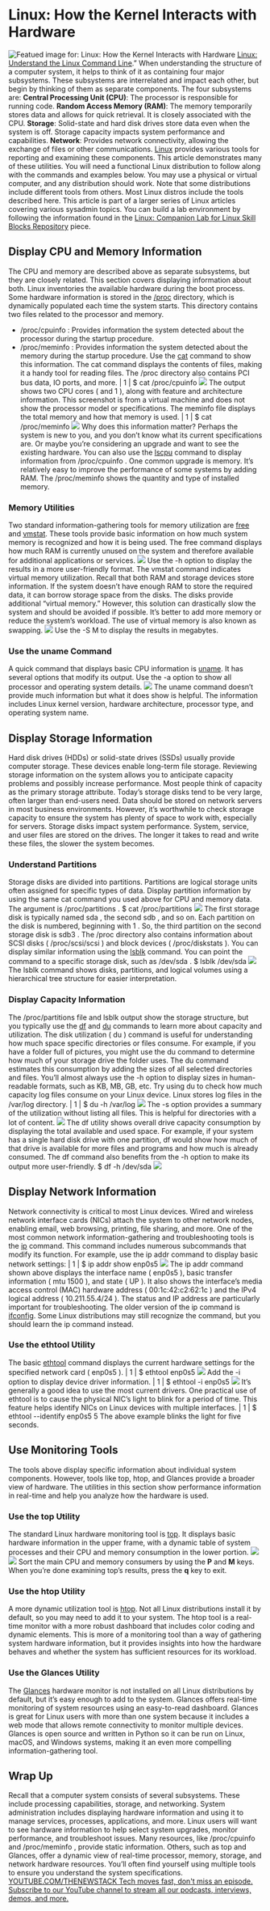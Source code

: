 # Linux: How the Kernel Interacts with Hardware
![Featued image for: Linux: How the Kernel Interacts with Hardware](https://cdn.thenewstack.io/media/2024/04/3c893af6-ai-generated-8230770_1280-1024x574.png)
[Linux: Understand the Linux Command Line](https://thenewstack.io/tns-linux-sb00-3-understand-the-linux-command-line/).”
When understanding the structure of a computer system, it helps to think of it as containing four major subsystems. These subsystems are interrelated and impact each other, but begin by thinking of them as separate components.
The four subsystems are:
**Central Processing Unit (CPU)**: The processor is responsible for running code. **Random Access Memory (RAM)**: The memory temporarily stores data and allows for quick retrieval. It is closely associated with the CPU. **Storage**: Solid-state and hard disk drives store data even when the system is off. Storage capacity impacts system performance and capabilities. **Network**: Provides network connectivity, allowing the exchange of files or other communications. [Linux](https://thenewstack.io/Linux/) provides various tools for reporting and examining these components. This article demonstrates many of these utilities.
You will need a functional Linux distribution to follow along with the commands and examples below. You may use a physical or virtual computer, and any distribution should work. Note that some distributions include different tools from others. Most Linux distros include the tools described here.
This article is part of a larger series of Linux articles covering various sysadmin topics. You can build a lab environment by following the information found in the
[Linux: Companion Lab for Linux Skill Blocks Repository](https://thenewstack.io/tns-linux-sb00-2-companion-lab-for-linux-skill-blocks-repository/) piece.
## Display CPU and Memory Information
The CPU and memory are described above as separate subsystems, but they are closely related. This section covers displaying information about both.
Linux inventories the available hardware during the boot process. Some hardware information is stored in the
[/proc](https://linux.die.net/sag/proc-fs.html) directory, which is dynamically populated each time the system starts. This directory contains two files related to the processor and memory.
- /proc/cpuinfo : Provides information the system detected about the processor during the startup procedure.
- /proc/meminfo : Provides information the system detected about the memory during the startup procedure.
Use the
[cat](https://linux.die.net/man/1/cat) command to show this information. The
cat command displays the contents of files, making it a handy tool for reading files. The
/proc directory also contains PCI bus data, IO ports, and more.
|
1
|
$ cat /proc/cpuinfo
![](https://cdn.thenewstack.io/media/2024/04/4c390696-cat-proc-cpuinfo.png)
The output shows two CPU cores ( and 1 ), along with feature and architecture information. This screenshot is from a virtual machine and does not show the processor model or specifications.
The
meminfo file displays the total memory and how that memory is used.
|
1
|
$ cat /proc/meminfo
![](https://cdn.thenewstack.io/media/2024/04/7e6c776a-cat-meminfo.png)
Why does this information matter? Perhaps the system is new to you, and you don’t know what its current specifications are. Or maybe you’re considering an upgrade and want to see the existing hardware.
You can also use the
[lscpu](https://linux.die.net/man/1/lscpu) command to display information from
/proc/cpuinfo .
One common upgrade is memory. It’s relatively easy to improve the performance of some systems by adding RAM. The /proc/meminfo shows the quantity and type of installed memory.
### Memory Utilities
Two standard information-gathering tools for memory utilization are
[free](https://linux.die.net/man/1/free) and [vmstat](https://linux.die.net/man/8/vmstat). These tools provide basic information on how much system memory is recognized and how it is being used.
The free command displays how much RAM is currently unused on the system and therefore available for additional applications or services.
![](https://cdn.thenewstack.io/media/2024/04/6711ac89-free.png)
Use the -h option to display the results in a more user-friendly format.
The vmstat command indicates virtual memory utilization. Recall that both RAM and storage devices store information. If the system doesn’t have enough RAM to store the required data, it can borrow storage space from the disks. The disks provide additional “virtual memory.” However, this solution can drastically slow the system and should be avoided if possible. It’s better to add more memory or reduce the system’s workload. The use of virtual memory is also known as swapping.
![](https://cdn.thenewstack.io/media/2024/04/b5dc1bf3-vmstat-megs.png)
Use the -S M to display the results in megabytes.
### Use the uname Command
A quick command that displays basic CPU information is
[uname](https://linux.die.net/man/1/uname). It has several options that modify its output. Use the
-a option to show all processor and operating system details. ![](https://cdn.thenewstack.io/media/2024/04/5da22413-uname.png)
The uname command doesn’t provide much information but what it does show is helpful. The information includes Linux kernel version, hardware architecture, processor type, and operating system name.
## Display Storage Information
Hard disk drives (HDDs) or solid-state drives (SSDs) usually provide computer storage. These devices enable long-term file storage. Reviewing storage information on the system allows you to anticipate capacity problems and possibly increase performance.
Most people think of capacity as the primary storage attribute. Today’s storage disks tend to be very large, often larger than end-users need. Data should be stored on network servers in most business environments. However, it’s worthwhile to check storage capacity to ensure the system has plenty of space to work with, especially for servers.
Storage disks impact system performance. System, service, and user files are stored on the drives. The longer it takes to read and write these files, the slower the system becomes.
### Understand Partitions
Storage disks are divided into partitions. Partitions are logical storage units often assigned for specific types of data.
Display partition information by using the same cat command you used above for CPU and memory data. The argument is /proc/partitions .
$ cat /proc/partitions
![](https://cdn.thenewstack.io/media/2024/04/c47a04fb-cat-proc-partitions.png)
The first storage disk is typically named sda , the second sdb , and so on. Each partition on the disk is numbered, beginning with 1 . So, the third partition on the second storage disk is sdb3 .
The /proc directory also contains information about SCSI disks ( /proc/scsi/scsi ) and block devices ( /proc/diskstats ).
You can display similar information using the
[lsblk](https://linux.die.net/man/8/lsblk) command. You can point the command to a specific storage disk, such as
/dev/sda .
$ lsblk /dev/sda
![](https://cdn.thenewstack.io/media/2024/04/a8059866-lsblk-sda.png)
The lsblk command shows disks, partitions, and logical volumes using a hierarchical tree structure for easier interpretation.
### Display Capacity Information
The
/proc/partitions file and
lsblk output show the storage structure, but you typically use the
[df](https://linux.die.net/man/1/df) and [du](https://linux.die.net/man/1/du) commands to learn more about capacity and utilization.
The disk utilization ( du ) command is useful for understanding how much space specific directories or files consume. For example, if you have a folder full of pictures, you might use the du command to determine how much of your storage drive the folder uses. The du command estimates this consumption by adding the sizes of all selected directories and files.
You’ll almost always use the -h option to display sizes in human-readable formats, such as KB, MB, GB, etc.
Try using
du to check how much capacity log files consume on your Linux device. Linux stores log files in the
/var/log directory.
|
1
|
$ du -h /var/log
![](https://cdn.thenewstack.io/media/2024/04/eab18749-du-h-var-log.png)
The -s option provides a summary of the utilization without listing all files. This is helpful for directories with a lot of content.
![](https://cdn.thenewstack.io/media/2024/04/2d15283f-du-hs-var-log-summary.png)
The df utility shows overall drive capacity consumption by displaying the total available and used space. For example, if your system has a single hard disk drive with one partition, df would show how much of that drive is available for more files and programs and how much is already consumed.
The df command also benefits from the -h option to make its output more user-friendly.
$ df -h /dev/sda
![](https://cdn.thenewstack.io/media/2024/04/130149eb-df-h-sda.png)
## Display Network Information
Network connectivity is critical to most Linux devices. Wired and wireless network interface cards (NICs) attach the system to other network nodes, enabling email, web browsing, printing, file sharing, and more.
One of the most common network information-gathering and troubleshooting tools is the
[ip](https://linux.die.net/man/8/ip) command. This command includes numerous subcommands that modify its function. For example, use the
ip addr command to display basic network settings:
|
1
|
$ ip addr show enp0s5
![](https://cdn.thenewstack.io/media/2024/04/fca39281-ipaddr-show-eth.png)
The ip addr command shown above displays the interface name ( enp0s5 ), basic transfer information ( mtu 1500 ), and state ( UP ). It also shows the interface’s media access control (MAC) hardware address ( 00:1c:42:c2:62:1c ) and the IPv4 logical address ( 10.211.55.4/24 ). The status and IP address are particularly important for troubleshooting.
The older version of the
ip command is
[ifconfig](https://linux.die.net/man/8/ifconfig). Some Linux distributions may still recognize the command, but you should learn the
ip command instead.
### Use the ethtool Utility
The basic
[ethtool](https://linux.die.net/man/8/ethtool) command displays the current hardware settings for the specified network card (
enp0s5 ).
|
1
|
$ ethtool enp0s5
![](https://cdn.thenewstack.io/media/2024/04/894d8324-ethtool.png)
Add the
-i option to display device driver information.
|
1
|
$ ethtool -i enp0s5
![](https://cdn.thenewstack.io/media/2024/04/9473fab8-ethtool-i.png)
It’s generally a good idea to use the most current drivers.
One practical use of
ethtool is to cause the physical NIC’s light to blink for a period of time. This feature helps identify NICs on Linux devices with multiple interfaces.
|
1
|
$ ethtool --identify enp0s5 5
The above example blinks the light for five seconds.
## Use Monitoring Tools
The tools above display specific information about individual system components. However, tools like top, htop, and Glances provide a broader view of hardware. The utilities in this section show performance information in real-time and help you analyze how the hardware is used.
### Use the top Utility
The standard Linux hardware monitoring tool is
[top](https://linux.die.net/man/1/top). It displays basic hardware information in the upper frame, with a dynamic table of system processes and their CPU and memory consumption in the lower portion. ![](https://cdn.thenewstack.io/media/2024/04/08f4d1f8-top-hwinfo.png)
![](https://cdn.thenewstack.io/media/2024/04/853b3ac8-top-monitor.png)
Sort the main CPU and memory consumers by using the
**P** and **M** keys. When you’re done examining top’s results, press the **q** key to exit.
### Use the htop Utility
A more dynamic utilization tool is
[htop](https://linux.die.net/man/1/htop). Not all Linux distributions install it by default, so you may need to add it to your system. The htop tool is a real-time monitor with a more robust dashboard that includes color coding and dynamic elements. This is more of a monitoring tool than a way of gathering system hardware information, but it provides insights into how the hardware behaves and whether the system has sufficient resources for its workload.
### Use the Glances Utility
The
[Glances](https://nicolargo.github.io/glances/) hardware monitor is not installed on all Linux distributions by default, but it’s easy enough to add to the system. Glances offers real-time monitoring of system resources using an easy-to-read dashboard. Glances is great for Linux users with more than one system because it includes a web mode that allows remote connectivity to monitor multiple devices.
Glances is open source and written in Python so it can be run on Linux, macOS, and Windows systems, making it an even more compelling information-gathering tool.
## Wrap Up
Recall that a computer system consists of several subsystems. These include processing capabilities, storage, and networking. System administration includes displaying hardware information and using it to manage services, processes, applications, and more.
Linux users will want to see hardware information to help select system upgrades, monitor performance, and troubleshoot issues. Many resources, like /proc/cpuinfo and /proc/meminfo , provide static information. Others, such as top and Glances, offer a dynamic view of real-time processor, memory, storage, and network hardware resources. You’ll often find yourself using multiple tools to ensure you understand the system specifications.
[
YOUTUBE.COM/THENEWSTACK
Tech moves fast, don't miss an episode. Subscribe to our YouTube
channel to stream all our podcasts, interviews, demos, and more.
](https://youtube.com/thenewstack?sub_confirmation=1)